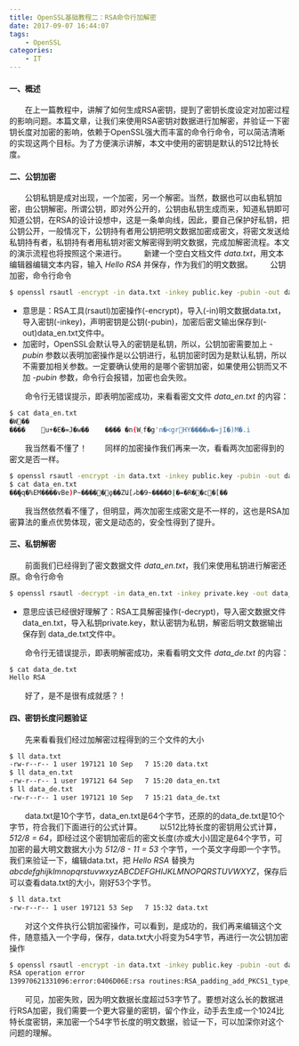 ```yaml
---
title: OpenSSL基础教程二：RSA命令行加解密
date: 2017-09-07 16:44:07
tags:
    - OpenSSL
categories:
    - IT
---
```

#### 一、概述
&#8195;&#8195;在上一篇教程中，讲解了如何生成RSA密钥，提到了密钥长度设定对加密过程的影响问题。本篇文章，让我们来使用RSA密钥对数据进行加解密，并验证一下密钥长度对加密的影响，依赖于OpenSSL强大而丰富的命令行命令，可以简洁清晰的实现这两个目标。为了方便演示讲解，本文中使用的密钥是默认的512比特长度。
#### 二、公钥加密
&#8195;&#8195;公钥私钥是成对出现，一个加密，另一个解密。当然，数据也可以由私钥加密，由公钥解密。所谓公钥，即对外公开的，公钥由私钥生成而来，知道私钥即可知道公钥，在RSA的设计设想中，这是一条单向线，因此，要自己保护好私钥，把公钥公开，一般情况下，公钥持有者用公钥把明文数据加密成密文，将密文发送给私钥持有者，私钥持有者用私钥对密文解密得到明文数据，完成加解密流程。本文的演示流程也将按照这个来进行。
&#8195;&#8195;新建一个空白文档文件 *data.txt*，用文本编辑器编辑文本内容，输入 *Hello RSA* 并保存，作为我们的明文数据。
&#8195;&#8195;公钥加密，命令行命令 
``` bash
$ openssl rsautl -encrypt -in data.txt -inkey public.key -pubin -out data_en.txt
```
- 意思是：RSA工具(rsautl)加密操作(-encrypt)，导入(-in)明文数据data.txt，导入密钥(-inkey)，声明密钥是公钥(-pubin)，加密后密文输出保存到(-out)data_en.txt文件中。
- 加密时，OpenSSL会默认导入的密钥是私钥，所以，公钥加密需要加上 *-pubin* 参数以表明加密操作是以公钥进行，私钥加密时因为是默认私钥，所以不需要加相关参数。一定要确认使用的是哪个密钥加密，如果使用公钥而又不加 *-pubin* 参数，命令行会报错，加密也会失败。
<!-- more -->
&#8195;&#8195;命令行无错误提示，即表明加密成功，来看看密文文件 *data_en.txt* 的内容：
``` bash
$ cat data_en.txt
�W��
����	u+�E�=J�w��	���� �n(W˯f�g'n�<grHY����w�=jI�)M�.i
```
&#8195;&#8195;我当然看不懂了！
&#8195;&#8195;同样的加密操作我们再来一次，看看两次加密得到的密文是否一样。
``` bash
$ openssl rsautl -encrypt -in data.txt -inkey public.key -pubin -out data_en.txt
$ cat data_en.txt
��ީ�q�%EM����vBe)P~�����ϙ��ZԱ[ޥb�9~����Ө|�=�R��c�[��
```
&#8195;&#8195;我当然依然看不懂了，但明显，两次加密生成密文是不一样的，这也是RSA加密算法的重点优势体现，密文是动态的，安全性得到了提升。
#### 三、私钥解密
&#8195;&#8195;前面我们已经得到了密文数据文件 *data_en.txt*，我们来使用私钥进行解密还原。命令行命令
``` bash
$ openssl rsautl -decrypt -in data_en.txt -inkey private.key -out data_de.txt
```
- 意思应该已经很好理解了：RSA工具解密操作(-decrypt)，导入密文数据文件data_en.txt，导入私钥private.key，默认密钥为私钥，解密后明文数据输出保存到 data_de.txt文件中。

&#8195;&#8195;命令行无错误提示，即表明解密成功，来看看明文文件 *data_de.txt* 的内容：
``` bash
$ cat data_de.txt
Hello RSA
```
&#8195;&#8195;好了，是不是很有成就感？！
#### 四、密钥长度问题验证
&#8195;&#8195;先来看看我们经过加解密过程得到的三个文件的大小
``` bash
$ ll data.txt
-rw-r--r-- 1 user 197121 10 Sep   7 15:20 data.txt
$ ll data_en.txt
-rw-r--r-- 1 user 197121 64 Sep   7 15:20 data_en.txt
$ ll data_de.txt
-rw-r--r-- 1 user 197121 10 Sep   7 15:21 data_de.txt
```
&#8195;&#8195;data.txt是10个字节，data_en.txt是64个字节，还原的的data_de.txt是10个字节，符合我们下面进行的公式计算。
&#8195;&#8195;以512比特长度的密钥用公式计算，*512/8 = 64*，即经过这个密钥加密后的密文长度(亦或大小)固定是64个字节，可加密的最大明文数据大小为 *512/8 - 11 = 53* 个字节，一个英文字母即一个字节。我们来验证一下，编辑data.txt，把 *Hello RSA* 替换为 *abcdefghijklmnopqrstuvwxyzABCDEFGHIJKLMNOPQRSTUVWXYZ*，保存后可以查看data.txt的大小，刚好53个字节。
``` bash
$ ll data.txt
-rw-r--r-- 1 user 197121 53 Sep   7 15:32 data.txt
```
&#8195;&#8195;对这个文件执行公钥加密操作，可以看到，是成功的，我们再来编辑这个文件，随意插入一个字母，保存，data.txt大小将变为54字节，再进行一次公钥加密操作
``` bash
$ openssl rsautl -encrypt -in data.txt -inkey public.key -pubin -out data_en.txt
RSA operation error
139970621331096:error:0406D06E:rsa routines:RSA_padding_add_PKCS1_type_2:data too large for key size:rsa_pk1.c:153:
```
&#8195;&#8195;可见，加密失败，因为明文数据长度超过53字节了。要想对这么长的数据进行RSA加密，我们需要一个更大容量的密钥，留个作业，动手去生成一个1024比特长度密钥，来加密一个54字节长度的明文数据，验证一下，可以加深你对这个问题的理解。